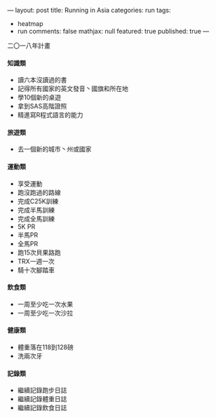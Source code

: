 —
layout: post
title: Running in Asia
categories: run
tags: 
  - heatmap
  - run
comments: false
mathjax: null
featured: true
published: true
—

二〇一八年計畫

#### 知識類
* 讀六本沒讀過的書
* 記得所有國家的英文發音丶國旗和所在地
* 學10個新的桌遊
* 拿到SAS高階證照
* 精進寫R程式語言的能力

#### 旅遊類
* 去一個新的城市丶州或國家

#### 運動類
* 享受運動
* 跑沒跑過的路線
* 完成C25K訓練
* 完成半馬訓練
* 完成全馬訓練
* 5K PR
* 半馬PR
* 全馬PR
* 跑15次貝果路跑
* TRX一週一次
* 騎十次腳踏車

#### 飲食類
* 一周至少吃一次水果
* 一周至少吃一次沙拉

#### 健康類
* 體重落在118到128磅
* 洗兩次牙

#### 記錄類
* 繼續記錄跑步日誌
* 繼續記錄體重日誌
* 繼續記錄飲食日誌
